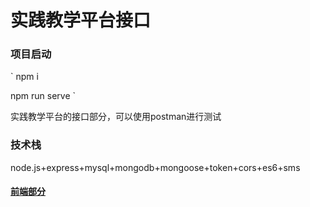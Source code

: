 # 实践教学平台接口


### 项目启动

`
  npm i 
  
  npm run serve
`

实践教学平台的接口部分，可以使用postman进行测试

### 技术栈

node.js+express+mysql+mongodb+mongoose+token+cors+es6+sms

#### [前端部分](https://github.com/zhangrenyuan123/teaching_platform)

